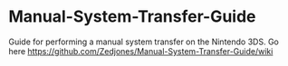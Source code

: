 # Manual-System-Transfer-Guide
Guide for performing a manual system transfer on the Nintendo 3DS. 
Go here https://github.com/Zedjones/Manual-System-Transfer-Guide/wiki
